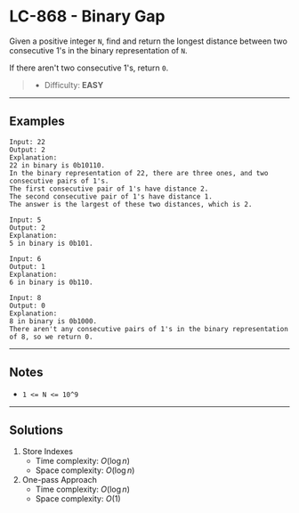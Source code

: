 # LC-868 - Binary Gap

Given a positive integer `N`, find and return the longest distance between two consecutive 1's in the binary representation of `N`.

If there aren't two consecutive 1's, return `0`.

> * Difficulty: **EASY**

---
## Examples

```
Input: 22
Output: 2
Explanation:
22 in binary is 0b10110.
In the binary representation of 22, there are three ones, and two consecutive pairs of 1's.
The first consecutive pair of 1's have distance 2.
The second consecutive pair of 1's have distance 1.
The answer is the largest of these two distances, which is 2.
```

```
Input: 5
Output: 2
Explanation:
5 in binary is 0b101.
```

```
Input: 6
Output: 1
Explanation:
6 in binary is 0b110.
```

```
Input: 8
Output: 0
Explanation:
8 in binary is 0b1000.
There aren't any consecutive pairs of 1's in the binary representation of 8, so we return 0.
```

---
## Notes

* `1 <= N <= 10^9`

---
## Solutions

1. Store Indexes
    * Time complexity: $O(\log n)$
    * Space complexity: $O(\log n)$
2. One-pass Approach
    * Time complexity: $O(\log n)$
    * Space complexity: $O(1)$